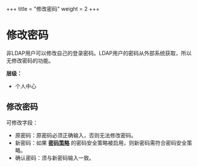 ﻿+++
title = "修改密码"
weight = 2
+++

# 修改密码

非LDAP用户可以修改自己的登录密码。LDAP用户的密码从外部系统获取，所以无修改密码的功能。

**层级：**

- 个人中心

<h2 id="1">修改密码</h2>

可修改字段：

- 原密码：原密码必须正确输入，否则无法修改密码。
- 新密码：如果 [**密码策略**](../org6_secret_policy) 的密码安全策略被启用，则新密码需符合密码安全策略。
- 确认密码：须与新密码输入一致。
